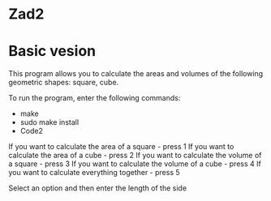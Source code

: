 # Zad2
# Basic vesion 

This program allows you to calculate the areas and volumes of the following geometric shapes: square, cube.

To run the program, enter the following commands: 
* make
* sudo make install
* Code2

If you want to calculate the area of a square   - press 1
If you want to calculate the area of a cube     - press 2
If you want to calculate the volume of a square - press 3
If you want to calculate the volume of a cube   - press 4
If you want to calculate everything together    - press 5

Select an option and then enter the length of the side
